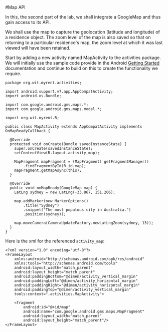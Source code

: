 #Map API

In this, the second part of the lab, we shall integrate a GoogleMap and thus gain access to its API.

We shall use the map to capture the geolocation (latitude and longitude) of a residence object. The zoom level of the map is also saved so that on returning to a particular residence's map, the zoom level at which it was last viewed will have been retained.

Start by adding a new activity named MapActivity to the activities package. We will initially use the sample code provide in the Android [Getting Started](https://developers.google.com/maps/documentation/android-api/start) documentation and continue to build on this to create the functionality we require.

```
package org.wit.myrent.activities;

import android.support.v7.app.AppCompatActivity;
import android.os.Bundle;

import com.google.android.gms.maps.*;
import com.google.android.gms.maps.model.*;

import org.wit.myrent.R;

public class MapActivity extends AppCompatActivity implements OnMapReadyCallback {

  @Override
  protected void onCreate(Bundle savedInstanceState) {
    super.onCreate(savedInstanceState);
    setContentView(R.layout.activity_map);

    MapFragment mapFragment = (MapFragment) getFragmentManager()
        .findFragmentById(R.id.map);
    mapFragment.getMapAsync(this);
  }

  @Override
  public void onMapReady(GoogleMap map) {
    LatLng sydney = new LatLng(-33.867, 151.206);

    map.addMarker(new MarkerOptions()
        .title("Sydney")
        .snippet("The most populous city in Australia.")
        .position(sydney));

    map.moveCamera(CameraUpdateFactory.newLatLngZoom(sydney, 13));
  }
}

```
Here is the xml for the referenced `activity_map`:

```
<?xml version="1.0" encoding="utf-8"?>
<FrameLayout
    xmlns:android="http://schemas.android.com/apk/res/android"
    xmlns:tools="http://schemas.android.com/tools"
    android:layout_width="match_parent"
    android:layout_height="match_parent"
    android:paddingBottom="@dimen/activity_vertical_margin"
    android:paddingLeft="@dimen/activity_horizontal_margin"
    android:paddingRight="@dimen/activity_horizontal_margin"
    android:paddingTop="@dimen/activity_vertical_margin"
    tools:context=".activities.MapActivity">

    <fragment
        android:id="@+id/map"
        android:name="com.google.android.gms.maps.MapFragment"
        android:layout_width="match_parent"
        android:layout_height="match_parent"/>
</FrameLayout>

```
